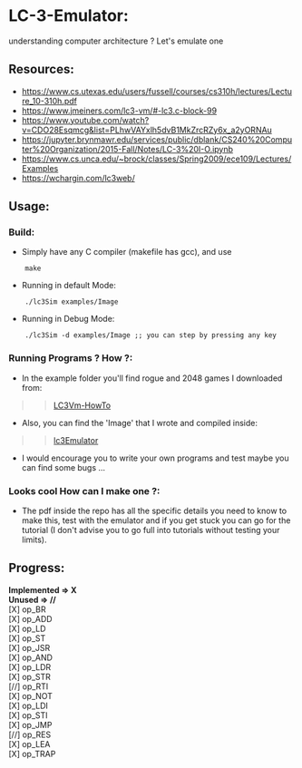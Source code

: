 # LC-3-Emulator:
understanding computer architecture ? Let's emulate one

## Resources:
- https://www.cs.utexas.edu/users/fussell/courses/cs310h/lectures/Lecture_10-310h.pdf
- https://www.jmeiners.com/lc3-vm/#-lc3.c-block-99
- https://www.youtube.com/watch?v=CDO28Esqmcg&list=PLhwVAYxlh5dvB1MkZrcRZy6x_a2yORNAu
- https://jupyter.brynmawr.edu/services/public/dblank/CS240%20Computer%20Organization/2015-Fall/Notes/LC-3%20I-O.ipynb
- https://www.cs.unca.edu/~brock/classes/Spring2009/ece109/Lectures/Examples
- https://wchargin.com/lc3web/
## Usage:
### Build:
- Simply have any C compiler (makefile has gcc), and use
```
    make
```
- Running in default Mode:
```
    ./lc3Sim examples/Image
```

- Running in Debug Mode:
```
    ./lc3Sim -d examples/Image ;; you can step by pressing any key
```
### Running Programs ? How ?:
- In the example folder you'll find rogue and 2048 games I downloaded from:
>> [LC3Vm-HowTo](https://www.jmeiners.com/lc3-vm/#-lc3.c-block-99)
- Also, you can find the 'Image' that I wrote and compiled inside:
>> [lc3Emulator](https://wchargin.com/lc3web/)
- I would encourage you to write your own programs and test maybe you can find some bugs ...
### Looks cool How can I make one ?:
- The pdf inside the repo has all the specific details you need to know to make this, test with the emulator and if you get stuck you can go for the tutorial (I don't advise you to go full into tutorials without testing your limits).
## Progress:
**Implemented => X**  
**Unused => //**  
[X] op_BR  
[X] op_ADD  
[X] op_LD  
[X] op_ST  
[X] op_JSR  
[X] op_AND  
[X] op_LDR  
[X] op_STR  
[//] op_RTI  
[X] op_NOT  
[X] op_LDI  
[X] op_STI  
[X] op_JMP  
[//] op_RES  
[X] op_LEA  
[X] op_TRAP  
